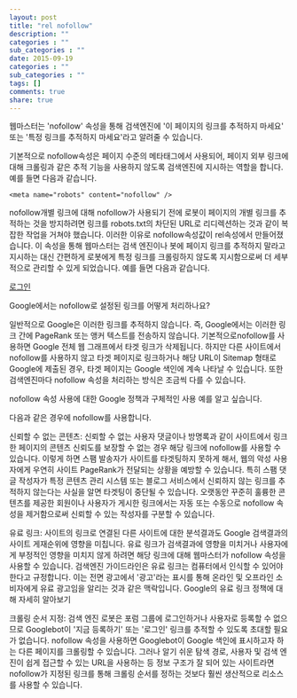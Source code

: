 ```yaml
---
layout: post
title: "rel nofollow"
description: ""
categories : ""
sub_categories : ""
date: 2015-09-19
categories : ""
sub_categories : ""
tags: []
comments: true
share: true
---
```


웹마스터는 'nofollow' 속성을 통해 검색엔진에 '이 페이지의 링크를 추적하지 마세요' 또는 '특정 링크를 추적하지 마세요'라고 알려줄
수 있습니다.

  

기본적으로 nofollow속성은 페이지 수준의 메타태그에서 사용되어, 페이지 외부 링크에 대해 크롤링과 같은 추적 기능을 사용하지 않도록
검색엔진에 지시하는 역할을 합니다. 예를 들면 다음과 같습니다.

  

    <meta name="robots" content="nofollow" />

nofollow개별 링크에 대해 nofollow가 사용되기 전에 로봇이 페이지의 개별 링크를 추적하는 것을 방지하려면 링크를
robots.txt의 차단된 URL로 리디렉션하는 것과 같이 복잡한 작업을 거쳐야 했습니다. 이러한 이유로 nofollow속성값이
rel속성에서 만들어졌습니다. 이 속성을 통해 웹마스터는 검색 엔진이나 봇에 페이지 링크를 추적하지 말라고 지시하는 대신 간편하게 로봇에게
특정 링크를 크롤링하지 않도록 지시함으로써 더 세부적으로 관리할 수 있게 되었습니다. 예를 들면 다음과 같습니다.

  

<a href="signin.php" rel="nofollow">로그인</a>

Google에서는 nofollow로 설정된 링크를 어떻게 처리하나요?

  

일반적으로 Google은 이러한 링크를 추적하지 않습니다. 즉, Google에서는 이러한 링크 간에 PageRank 또는 앵커 텍스트를
전송하지 않습니다. 기본적으로nofollow를 사용하면 Google 전체 웹 그래프에서 타겟 링크가 삭제됩니다. 하지만 다른 사이트에서
nofollow를 사용하지 않고 타겟 페이지로 링크하거나 해당 URL이 Sitemap 형태로 Google에 제출된 경우, 타겟 페이지는
Google 색인에 계속 나타날 수 있습니다. 또한 검색엔진마다 nofollow 속성을 처리하는 방식은 조금씩 다를 수 있습니다.

  

nofollow 속성 사용에 대한 Google 정책과 구체적인 사용 예를 알고 싶습니다.

  

다음과 같은 경우에 nofollow를 사용합니다.

  

신뢰할 수 없는 콘텐츠: 신뢰할 수 없는 사용자 댓글이나 방명록과 같이 사이트에서 링크한 페이지의 콘텐츠 신뢰도를 보장할 수 없는 경우 해당
링크에 nofollow를 사용할 수 있습니다. 이렇게 하면 스팸 발송자가 사이트를 타겟팅하지 못하게 해서, 웹의 악성 사용자에게 우연히
사이트 PageRank가 전달되는 상황을 예방할 수 있습니다. 특히 스팸 댓글 작성자가 특정 콘텐츠 관리 시스템 또는 블로그 서비스에서
신뢰하지 않는 링크를 추적하지 않는다는 사실을 알면 타겟팅이 중단될 수 있습니다. 오랫동안 꾸준히 훌륭한 콘텐츠를 제공한 회원이나 사용자가
게시한 링크에서는 자동 또는 수동으로 nofollow 속성을 제거함으로써 신뢰할 수 있는 작성자를 구분할 수 있습니다.

유료 링크: 사이트의 링크로 연결된 다른 사이트에 대한 분석결과도 Google 검색결과의 사이트 게재순위에 영향을 미칩니다. 유료 링크가
검색결과에 영향을 미치거나 사용자에게 부정적인 영향을 미치지 않게 하려면 해당 링크에 대해 웹마스터가 nofollow 속성을 사용할 수
있습니다. 검색엔진 가이드라인은 유료 링크는 컴퓨터에서 인식할 수 있어야 한다고 규정합니다. 이는 전면 광고에서 '광고'라는 표시를 통해
온라인 및 오프라인 소비자에게 유료 광고임을 알리는 것과 같은 맥락입니다. Google의 유료 링크 정책에 대해 자세히 알아보기

크롤링 순서 지정: 검색 엔진 로봇은 포럼 그룹에 로그인하거나 사용자로 등록할 수 없으므로 Googlebot이 '지금 등록하기' 또는
'로그인' 링크를 추적할 수 있도록 초대할 필요가 없습니다. nofollow 속성을 사용하면 Googlebot이 Google 색인에
표시하고자 하는 다른 페이지를 크롤링할 수 있습니다. 그러나 알기 쉬운 탐색 경로, 사용자 및 검색 엔진이 쉽게 접근할 수 있는 URL을
사용하는 등 정보 구조가 잘 되어 있는 사이트라면 nofollow가 지정된 링크를 통해 크롤링 순서를 정하는 것보다 훨씬 생산적으로 리소스를
사용할 수 있습니다.


